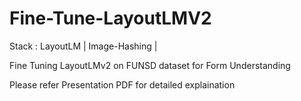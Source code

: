 # Fine-Tune-LayoutLMV2

Stack : LayoutLM | Image-Hashing | 

Fine Tuning LayoutLMv2 on FUNSD dataset for Form Understanding

Please refer Presentation PDF for detailed explaination
